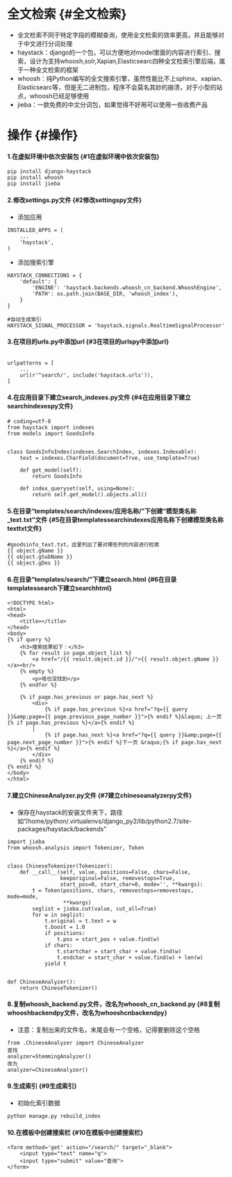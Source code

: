 # 全文检索 {#全文检索}

* 全文检索不同于特定字段的模糊查询，使用全文检索的效率更高，并且能够对于中文进行分词处理
* haystack：django的一个包，可以方便地对model里面的内容进行索引、搜索，设计为支持whoosh,solr,Xapian,Elasticsearc四种全文检索引擎后端，属于一种全文检索的框架
* whoosh：纯Python编写的全文搜索引擎，虽然性能比不上sphinx、xapian、Elasticsearc等，但是无二进制包，程序不会莫名其妙的崩溃，对于小型的站点，whoosh已经足够使用
* jieba：一款免费的中文分词包，如果觉得不好用可以使用一些收费产品

# 操作 {#操作}

#### 1.在虚拟环境中依次安装包 {#1在虚拟环境中依次安装包}

```
pip install django-haystack
pip install whoosh
pip install jieba

```

#### 2.修改settings.py文件 {#2修改settingspy文件}

* 添加应用

```
INSTALLED_APPS = (
    ...
    'haystack',
)

```

* 添加搜索引擎

```
HAYSTACK_CONNECTIONS = {
    'default': {
        'ENGINE': 'haystack.backends.whoosh_cn_backend.WhooshEngine',
        'PATH': os.path.join(BASE_DIR, 'whoosh_index'),
    }
}

#自动生成索引
HAYSTACK_SIGNAL_PROCESSOR = 'haystack.signals.RealtimeSignalProcessor'

```

#### 3.在项目的urls.py中添加url {#3在项目的urlspy中添加url}

```

urlpatterns = [
    ...
    url(r'^search/', include('haystack.urls')),
]

```

#### 4.在应用目录下建立search\_indexes.py文件 {#4在应用目录下建立searchindexespy文件}

```
# coding=utf-8
from haystack import indexes
from models import GoodsInfo


class GoodsInfoIndex(indexes.SearchIndex, indexes.Indexable):
    text = indexes.CharField(document=True, use_template=True)

    def get_model(self):
        return GoodsInfo

    def index_queryset(self, using=None):
        return self.get_model().objects.all()

```

#### 5.在目录“templates/search/indexes/应用名称/”下创建“模型类名称\_text.txt”文件 {#5在目录templatessearchindexes应用名称下创建模型类名称texttxt文件}

```
#goodsinfo_text.txt，这里列出了要对哪些列的内容进行检索
{{ object.gName }}
{{ object.gSubName }}
{{ object.gDes }}

```

#### 6.在目录“templates/search/”下建立search.html {#6在目录templatessearch下建立searchhtml}

```
<!DOCTYPE html>
<html>
<head>
    <title></title>
</head>
<body>
{% if query %}
    <h3>搜索结果如下：</h3>
    {% for result in page.object_list %}
        <a href="/{{ result.object.id }}/">{{ result.object.gName }}</a><br/>
    {% empty %}
        <p>啥也没找到</p>
    {% endfor %}

    {% if page.has_previous or page.has_next %}
        <div>
            {% if page.has_previous %}<a href="?q={{ query }}&amp;page={{ page.previous_page_number }}">{% endif %}&laquo; 上一页{% if page.has_previous %}</a>{% endif %}
        |
            {% if page.has_next %}<a href="?q={{ query }}&amp;page={{ page.next_page_number }}">{% endif %}下一页 &raquo;{% if page.has_next %}</a>{% endif %}
        </div>
    {% endif %}
{% endif %}
</body>
</html>
```

#### 7.建立ChineseAnalyzer.py文件 {#7建立chineseanalyzerpy文件}

* 保存在haystack的安装文件夹下，路径如“/home/python/.virtualenvs/django\_py2/lib/python2.7/site-packages/haystack/backends”

```
import jieba
from whoosh.analysis import Tokenizer, Token


class ChineseTokenizer(Tokenizer):
    def __call__(self, value, positions=False, chars=False,
                 keeporiginal=False, removestops=True,
                 start_pos=0, start_char=0, mode='', **kwargs):
        t = Token(positions, chars, removestops=removestops, mode=mode,
                  **kwargs)
        seglist = jieba.cut(value, cut_all=True)
        for w in seglist:
            t.original = t.text = w
            t.boost = 1.0
            if positions:
                t.pos = start_pos + value.find(w)
            if chars:
                t.startchar = start_char + value.find(w)
                t.endchar = start_char + value.find(w) + len(w)
            yield t


def ChineseAnalyzer():
    return ChineseTokenizer()

```

#### 8.复制whoosh\_backend.py文件，改名为whoosh\_cn\_backend.py {#8复制whooshbackendpy文件，改名为whooshcnbackendpy}

* 注意：复制出来的文件名，末尾会有一个空格，记得要删除这个空格

```
from .ChineseAnalyzer import ChineseAnalyzer 
查找
analyzer=StemmingAnalyzer()
改为
analyzer=ChineseAnalyzer()

```

#### 9.生成索引 {#9生成索引}

* 初始化索引数据

```
python manage.py rebuild_index

```

#### 10.在模板中创建搜索栏 {#10在模板中创建搜索栏}

```
<form method='get' action="/search/" target="_blank">
    <input type="text" name="q">
    <input type="submit" value="查询">
</form>
```



  


